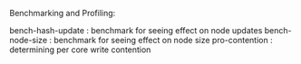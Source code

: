 Benchmarking and Profiling:

  bench-hash-update : benchmark for seeing effect on node updates
  bench-node-size   : benchmark for seeing effect on node size
  pro-contention    : determining per core write contention

